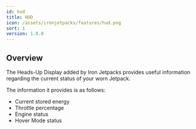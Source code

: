 ```yaml
---
id: hud
title: HUD
icon: /assets/ironjetpacks/features/hud.png
sort: 1
version: 1.0.0
---
```


## Overview

The Heads-Up Display added by Iron Jetpacks provides useful information regarding the current status of your worn Jetpack.

The information it provides is as follows:

- Current stored energy
- Throttle percentage
- Engine status
- Hover Mode status
